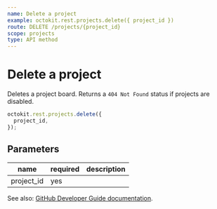 ```yaml
---
name: Delete a project
example: octokit.rest.projects.delete({ project_id })
route: DELETE /projects/{project_id}
scope: projects
type: API method
---
```


# Delete a project

Deletes a project board. Returns a `404 Not Found` status if projects are disabled.

```js
octokit.rest.projects.delete({
  project_id,
});
```

## Parameters

<table>
  <thead>
    <tr>
      <th>name</th>
      <th>required</th>
      <th>description</th>
    </tr>
  </thead>
  <tbody>
    <tr><td>project_id</td><td>yes</td><td>

</td></tr>
  </tbody>
</table>

See also: [GitHub Developer Guide documentation](https://docs.github.com/rest/reference/projects#delete-a-project).
